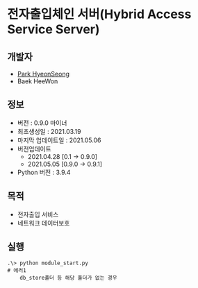 # 전자출입체인 서버(Hybrid Access Service Server)

## 개발자
- [Park HyeonSeong](https://github.com/ParkHyeonSeong)
- Baek HeeWon

## 정보
- 버전 : 0.9.0 마이너
- 최초생성일 : 2021.03.19
- 마지막 업데이트일 : 2021.05.06
- 버전업데이트
    - 2021.04.28 [0.1 -> 0.9.0]
    - 2021.05.05 [0.9.0 -> 0.9.1]
- Python 버전 : 3.9.4

## 목적
- 전자출입 서비스
- 네트워크 데이터보호

## 실행
    .\> python module_start.py
    # 에러1
        db_store폴더 등 해당 폴더가 없는 경우